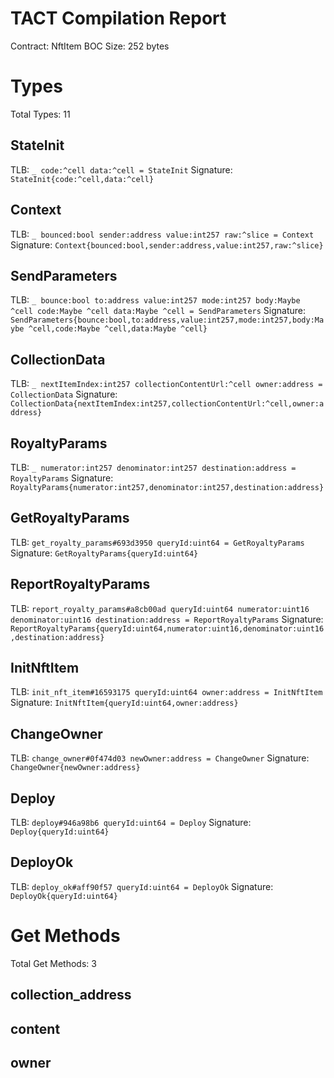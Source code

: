 # TACT Compilation Report
Contract: NftItem
BOC Size: 252 bytes

# Types
Total Types: 11

## StateInit
TLB: `_ code:^cell data:^cell = StateInit`
Signature: `StateInit{code:^cell,data:^cell}`

## Context
TLB: `_ bounced:bool sender:address value:int257 raw:^slice = Context`
Signature: `Context{bounced:bool,sender:address,value:int257,raw:^slice}`

## SendParameters
TLB: `_ bounce:bool to:address value:int257 mode:int257 body:Maybe ^cell code:Maybe ^cell data:Maybe ^cell = SendParameters`
Signature: `SendParameters{bounce:bool,to:address,value:int257,mode:int257,body:Maybe ^cell,code:Maybe ^cell,data:Maybe ^cell}`

## CollectionData
TLB: `_ nextItemIndex:int257 collectionContentUrl:^cell owner:address = CollectionData`
Signature: `CollectionData{nextItemIndex:int257,collectionContentUrl:^cell,owner:address}`

## RoyaltyParams
TLB: `_ numerator:int257 denominator:int257 destination:address = RoyaltyParams`
Signature: `RoyaltyParams{numerator:int257,denominator:int257,destination:address}`

## GetRoyaltyParams
TLB: `get_royalty_params#693d3950 queryId:uint64 = GetRoyaltyParams`
Signature: `GetRoyaltyParams{queryId:uint64}`

## ReportRoyaltyParams
TLB: `report_royalty_params#a8cb00ad queryId:uint64 numerator:uint16 denominator:uint16 destination:address = ReportRoyaltyParams`
Signature: `ReportRoyaltyParams{queryId:uint64,numerator:uint16,denominator:uint16,destination:address}`

## InitNftItem
TLB: `init_nft_item#16593175 queryId:uint64 owner:address = InitNftItem`
Signature: `InitNftItem{queryId:uint64,owner:address}`

## ChangeOwner
TLB: `change_owner#0f474d03 newOwner:address = ChangeOwner`
Signature: `ChangeOwner{newOwner:address}`

## Deploy
TLB: `deploy#946a98b6 queryId:uint64 = Deploy`
Signature: `Deploy{queryId:uint64}`

## DeployOk
TLB: `deploy_ok#aff90f57 queryId:uint64 = DeployOk`
Signature: `DeployOk{queryId:uint64}`

# Get Methods
Total Get Methods: 3

## collection_address

## content

## owner
